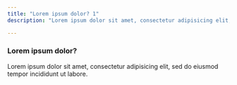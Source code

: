 ```yaml
---
title: "Lorem ipsum dolor? 1"
description: "Lorem ipsum dolor sit amet, consectetur adipisicing elit, sed do eiusmod tempor incididunt ut labore."

---
```



### Lorem ipsum dolor?

Lorem ipsum dolor sit amet, consectetur adipisicing elit, sed do eiusmod tempor incididunt ut labore.

